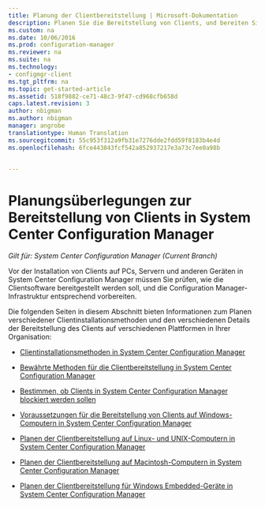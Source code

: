 ```yaml
---
title: Planung der Clientbereitstellung | Microsoft-Dokumentation
description: Planen Sie die Bereitstellung von Clients, und bereiten Sie die Infrastruktur in System Center Configuration Manager vor.
ms.custom: na
ms.date: 10/06/2016
ms.prod: configuration-manager
ms.reviewer: na
ms.suite: na
ms.technology:
- configmgr-client
ms.tgt_pltfrm: na
ms.topic: get-started-article
ms.assetid: 518f9882-ce71-48c3-9f47-cd968cfb658d
caps.latest.revision: 3
author: nbigman
ms.author: nbigman
manager: angrobe
translationtype: Human Translation
ms.sourcegitcommit: 55c953f312a9fb31e7276dde2fdd59f8183b4e4d
ms.openlocfilehash: 6fce443843fcf542a852937217e3a73c7ee0a98b


---
```

# <a name="planning-considerations-for-deploying-clients-in-system-center-configuration-manager"></a>Planungsüberlegungen zur Bereitstellung von Clients in System Center Configuration Manager

*Gilt für: System Center Configuration Manager (Current Branch)*

Vor der Installation von Clients auf PCs, Servern und anderen Geräten in System Center Configuration Manager müssen Sie prüfen, wie die Clientsoftware bereitgestellt werden soll, und die Configuration Manager-Infrastruktur entsprechend vorbereiten.  

 Die folgenden Seiten in diesem Abschnitt bieten Informationen zum Planen verschiedener Clientinstallationsmethoden und den verschiedenen Details der Bereitstellung des Clients auf verschiedenen Plattformen in Ihrer Organisation:  

-   [Clientinstallationsmethoden in System Center Configuration Manager](../../../../core/clients/deploy/plan/client-installation-methods.md)  

-   [Bewährte Methoden für die Clientbereitstellung in System Center Configuration Manager](../../../../core/clients/deploy/plan/best-practices-for-client-deployment.md)  

-   [Bestimmen, ob Clients in System Center Configuration Manager blockiert werden sollen](../../../../core/clients/deploy/plan/determine-whether-to-block-clients.md)  

-   [Voraussetzungen für die Bereitstellung von Clients auf Windows-Computern in System Center Configuration Manager](../../../../core/clients/deploy/prerequisites-for-deploying-clients-to-windows-computers.md)  

-   [Planen der Clientbereitstellung auf Linux- und UNIX-Computern in System Center Configuration Manager](../../../../core/clients/deploy/plan/planning-for-client-deployment-to-linux-and-unix-computers.md)  

-   [Planen der Clientbereitstellung auf Macintosh-Computern in System Center Configuration Manager](../../../../core/clients/deploy/plan/planning-for-client-deployment-to-mac-computers.md)  

-   [Planen der Clientbereitstellung für Windows Embedded-Geräte in System Center Configuration Manager](../../../../core/clients/deploy/plan/planning-for-client-deployment-to-windows-embedded-devices.md)  



<!--HONumber=Dec16_HO3-->


